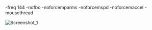 -freq 144 -nofbo -noforcemparms -noforcemspd -noforcemaccel -mousethread

![Screenshot_1](https://github.com/user-attachments/assets/ad55f0e7-6837-488e-8c7d-a5c821ace5fe)
